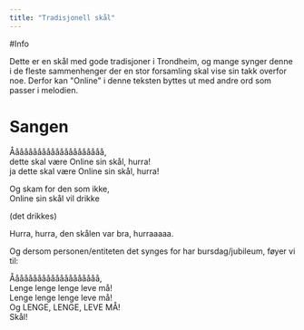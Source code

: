 ```yaml
---
title: "Tradisjonell skål"
---
```


#Info

Dette er en skål med gode tradisjoner i Trondheim, og mange synger denne i de fleste sammenhenger der en stor  forsamling skal vise sin takk overfor noe. Derfor kan "Online" i denne teksten byttes ut med andre ord som passer   i melodien.  

# Sangen

Ååååååååååååååååååååå,  
dette skal være Online sin skål, hurra!  
ja dette skal være Online sin skål, hurra!  

Og skam for den som ikke,  
Online sin skål vil drikke  

(det drikkes)

Hurra, hurra, den skålen var bra, hurraaaaa.  

Og dersom personen/entiteten det synges for har bursdag/jubileum, føyer vi til:  

Åååååååååååååååååååå,  
Lenge lenge lenge leve må!  
Lenge lenge lenge leve må!  
Og LENGE, LENGE, LEVE MÅ!  
Skål!  